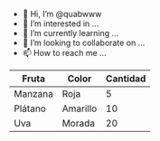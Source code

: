 - 👋 Hi, I’m @quabwww
- 👀 I’m interested in ...
- 🌱 I’m currently learning ...
- 💞️ I’m looking to collaborate on ...
- 📫 How to reach me ...

| Fruta     | Color     | Cantidad |
| --------- | --------- | -------- |
| Manzana   | Roja      | 5        |
| Plátano   | Amarillo  | 10       |
| Uva       | Morada    | 20       |


<!---
quabwww/quabwww is a ✨ special ✨ repository because its `README.md` (this file) appears on your GitHub profile.
You can click the Preview link to take a look at your changes.
--->
